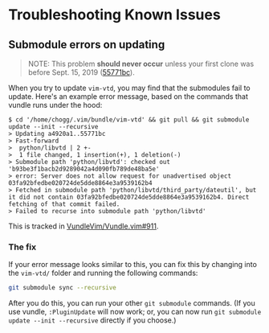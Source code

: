 # Troubleshooting Known Issues

## Submodule errors on updating

> NOTE: This problem **should never occur** unless your first clone was before Sept. 15, 2019 ([55771bc](https://github.com/chiphogg/vim-vtd/commit/55771bc)).

When you try to update `vim-vtd`, you may find that the submodules fail to update.  Here's an example error message, based on the commands that vundle runs under the hood:

```
$ cd '/home/chogg/.vim/bundle/vim-vtd' && git pull && git submodule update --init --recursive
> Updating a4920a1..55771bc
> Fast-forward
>  python/libvtd | 2 +-
>  1 file changed, 1 insertion(+), 1 deletion(-)
> Submodule path 'python/libvtd': checked out 'b93be3f1bacb2d9289042a4d090fb789de48ba5e'
> error: Server does not allow request for unadvertised object 03fa92bfedbe020724de5dde8864e3a9539162b4
> Fetched in submodule path 'python/libvtd/third_party/dateutil', but it did not contain 03fa92bfedbe020724de5dde8864e3a9539162b4. Direct fetching of that commit failed.
> Failed to recurse into submodule path 'python/libvtd'
```

This is tracked in [VundleVim/Vundle.vim#911](https://github.com/VundleVim/Vundle.vim/issues/911).

### The fix

If your error message looks similar to this, you can fix this by changing into the `vim-vtd/` folder and running the following commands:

```sh
git submodule sync --recursive
```

After you do this, you can run your other `git submodule` commands.  (If you use vundle, `:PluginUpdate` will now work; or, you can now run `git submodule update --init --recursive` directly if you choose.)
